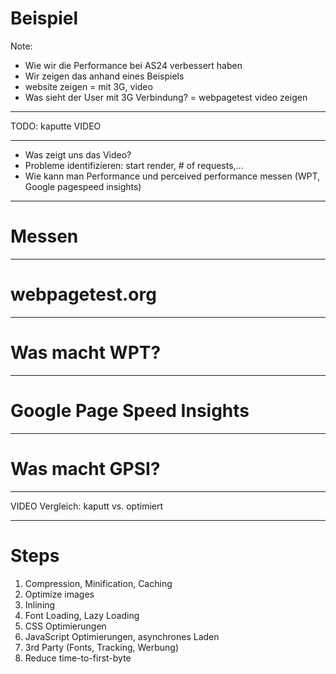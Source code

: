 # Beispiel

Note:
- Wie wir die Performance bei AS24 verbessert haben
- Wir zeigen das anhand eines Beispiels
- website zeigen = mit 3G, video
- Was sieht der User mit 3G Verbindung? = webpagetest video zeigen

---

TODO: kaputte VIDEO

---

- Was zeigt uns das Video?
- Probleme identifizieren: start render, # of requests,...
- Wie kann man Performance und perceived performance messen (WPT, Google pagespeed insights)

---

# Messen

---

# webpagetest.org

---

# Was macht WPT?

---

# Google Page Speed Insights

---

# Was macht GPSI?

---

VIDEO Vergleich: kaputt vs. optimiert

---

# Steps

1. Compression, Minification, Caching
1. Optimize images
1. Inlining
1. Font Loading, Lazy Loading
1. CSS Optimierungen
1. JavaScript Optimierungen, asynchrones Laden
1. 3rd Party (Fonts, Tracking, Werbung)
1. Reduce time-to-first-byte
